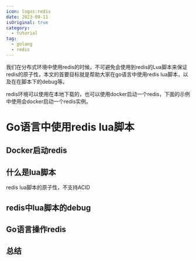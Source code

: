 ```yaml
---
icon: logos:redis
date: 2023-09-11
isOriginal: true
category:
  - tutorial
tag:
  - golang
  - redis
---
```


我们在分布式环境中使用redis的时候，不可避免会使用到redis的Lua脚本来保证redis的原子性，本文的首要目标就是帮助大家在go语言中使用redis lua脚本，以及在在脚本下的debug等。

redis环境可以使用在本地下载的，也可以使用docker启动一个redis，下面的示例中使用会docker启动一个redis实例。

<!-- more -->
# Go语言中使用redis lua脚本

## Docker启动redis

## 什么是lua脚本

redis lua脚本的原子性，不支持ACID

## redis中lua脚本的debug

## Go语言操作redis

## 总结